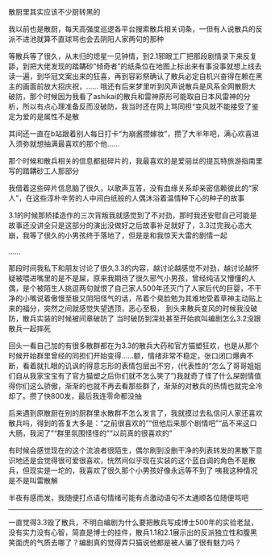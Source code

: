 散厨里其实应该不少厨转黑的

我以前也是散厨，每天高强度巡逻各平台搜索散兵相关词条，一但有人说散兵的反派不进池就算不直球骂也会去阴阳人家两句的那种

等散兵等了很久，从未归的熄星一见钟情，到2.1邪眼工厂把那段剧情录下来反复舔，到把大佬发现的踏韝砂“倾奇者”的纸条位在地图上标出来有事没事就想上线去读一遍，到华冠文案出来的狂喜，再到容彩祭确认了散兵必定自机兴奋得在赖在黑主的画面前放大招庆祝，……
哦还有后来梦里听到风声说散兵是风系全网散厨大破防，那个时候因为我看了ashikai的散兵和雷神原形可能取自日本风雷神的分析，所以有点心理准备反而没破防，我当时还在网上骂同担“变风就不能接受了鉴定为爱的是属性不是散

其间还一直在b站跟着别人每日打卡“为崩酱攒嫁妆”，攒了大半年吧，满心欢喜进入须弥就想抽满最喜欢的那个他……

那个时候和散兵相关的信息都挺碎片的，我最喜欢的是爱丽丝的提瓦特旅游指南里写的踏韝砂工人那部分

我借着这些碎片信息脑了很久，以歌声互答，没有血缘关系却亲密信赖彼此的“家人”，在这些淳朴辛劳的人中间白纸般的人偶沐浴着温情种下心的种子的故事


3.1的时候那矫揉造作的三次背叛我就感觉到了不对劲，那时我还安慰自己可能是故事还没讲全只是这部分的演出没做好之后故事补足就好了，3.3过完我心态大崩，我等了很久的小男孩终于落地了，但是是和我惊天大雷的剧情一起

……

那段时间我私下和朋友讨论了很久3.3的内容，越讨论越感觉不对劲，越讨论越怀疑被喂进嘴里的是不是屎，原来我期待了很久邪气小男孩，曾经纯洁又懵懂的人偶，是个被陌生人挑逗两句就恨了自己家人500年还灭门了人家后代的巨婴，不干净的小嘴说着傲慢至极又阴阳怪气的话，吊着个臭脸勉为其难地受着草神主动贴上来的福分，突然之间就感觉失望透顶，恶心至极，
到头来散兵变风的时候我没破防，散兵实装的时候被间章破防了 当时破防到深处甚至开始疯叫编剧怎么3.2没跟散兵一起摔死

回头一看自己加的有很多散群都在为3.3的散兵大药和官方猫塑狂欢，也是从那个时候开始群里曾经的同担们开始变得……额，情绪非常不稳定，张口闭口爆典不断，看着就扎眼的讥讽的得意忘形的表情包层出不穷，(代表性的“怎么了哥哥姐姐们自从我家宝宝有了官方猫塑之后你们就不怎么笑了”)我就奇了怪了什么屎剧情值得你们这么骄傲，渐渐的也就不再去看那些群了，渐渐的对散兵的热情也就完全冷却了。攒了快800发，最后我连零命都没抽

后来遇到原散厨在别的厨群里水散群不怎么发言了，我就摸过去私信问人家还喜欢散兵吗，得到的答复大多是：“之前很喜欢的”“但他后来那个剧情吧”“品不来这口大肠，我润了”“群里氛围怪怪的”“以前真的很喜欢的”

有时候会感觉现在的这个流浪者很陌生，偶尔刷到没删干净的列表转发的黑散下意识地还是会觉得很可爱很喜欢，恍然间似乎现在实装的这个蓝白调的角色不是散兵，但现实是一坨的，我喜欢了很久那个小男孩好像永远等不到了
咦我这种情况是不是叫雷散解

半夜有感而发，我随便打点语句情绪可能有点激动语句不太通顺各位随便骂吧

****

一直觉得3.3毁了散兵，不明白编剧为什么要把散兵写成博士500年的实验老鼠，没有实力没有心智，简直是博士的挂件，散兵1.1和2.1展示出的反派独立性和腹黑笑面虎的气质去哪了？编剧真的觉得弄只猫说他都是被人骗了很有魅力吗？

